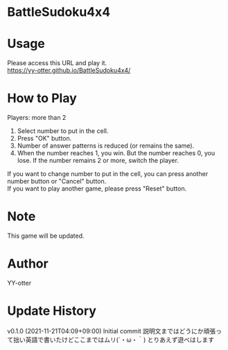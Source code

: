 # BattleSudoku4x4

# Usage
Please access this URL and play it.<br>
https://yy-otter.github.io/BattleSudoku4x4/
 
# How to Play
Players: more than 2

1. Select number to put in the cell.
2. Press "OK" button.
3. Number of answer patterns is reduced (or remains the same).
4. When the number reaches 1, you win. But the number reaches 0, you lose. If the number remains 2 or more, switch the player.

If you want to change number to put in the cell, you can press another number button or "Cancel" button.<br>
If you want to play another game, please press "Reset" button.

# Note
This game will be updated.
 
# Author
YY-otter

# Update History
v0.1.0 (2021-11-21T04:09+09:00)
Initial commit
説明文まではどうにか頑張って拙い英語で書いたけどここまではムリ(´・ω・｀)
とりあえず遊べはします
